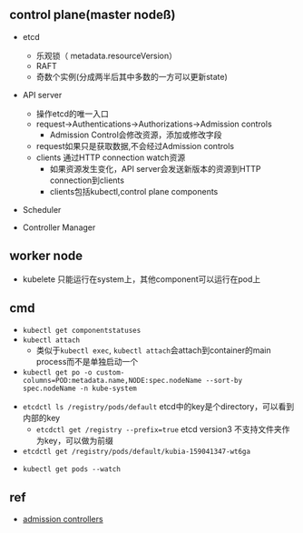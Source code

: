 
## control plane(master nodeß)
+ etcd
    + 乐观锁（ metadata.resourceVersion）
    + RAFT 
    + 奇数个实例(分成两半后其中多数的一方可以更新state)
+ API server
    + 操作etcd的唯一入口
    + request->Authentications->Authorizations->Admission controls
        + Admission Control会修改资源，添加或修改字段
    + request如果只是获取数据,不会经过Admission controls
    + clients 通过HTTP connection watch资源
        + 如果资源发生变化，API server会发送新版本的资源到HTTP connection到clients
        + clients包括kubectl,control plane components

+ Scheduler
+ Controller Manager

## worker node
+ kubelete 只能运行在system上，其他component可以运行在pod上

## cmd
+ `kubectl get componentstatuses`
+ `kubectl attach`
    + 类似于`kubectl exec`, `kubectl attach`会attach到container的main process而不是单独启动一个
+ `kubectl get po -o custom-columns=POD:metadata.name,NODE:spec.nodeName --sort-by spec.nodeName -n kube-system`
<!-- etcd -->
+ `etcdctl ls /registry/pods/default`  etcd中的key是个directory，可以看到内部的key
    + `etcdctl get /registry --prefix=true` etcd version3 不支持文件夹作为key，可以做为前缀
+ `etcdctl get /registry/pods/default/kubia-159041347-wt6ga`
<!-- API server -->
+ `kubectl get pods --watch`
## ref
+ [admission controllers](https://kubernetes.io/docs/admin/admission-controllers/)